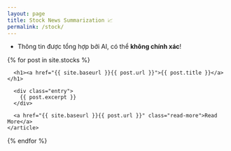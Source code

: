 ```yaml
---
layout: page
title: Stock News Summarization 📈
permalink: /stock/
---
```


<ul>
    <li>Thông tin được tổng hợp bởi AI, có thể <b>không chính xác</b>!</li>
</ul>

<div class="posts">
  {% for post in site.stocks %}
    <article class="post">

      <h1><a href="{{ site.baseurl }}{{ post.url }}">{{ post.title }}</a></h1>

      <div class="entry">
        {{ post.excerpt }}
      </div>

      <a href="{{ site.baseurl }}{{ post.url }}" class="read-more">Read More</a>
    </article>
  {% endfor %}
</div>